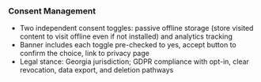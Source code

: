 ### Consent Management

- Two independent consent toggles: passive offline storage (store visited content to visit offline even if not installed) and analytics tracking
- Banner includes each toggle pre-checked to yes, accept button to confirm the choice, link to privacy page
- Legal stance: Georgia jurisdiction; GDPR compliance with opt-in, clear revocation, data export, and deletion pathways

